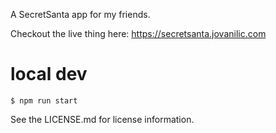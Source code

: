 A SecretSanta app for my friends.

Checkout the live thing here: https://secretsanta.jovanilic.com

# local dev
```
$ npm run start
```

See the LICENSE.md for license information.